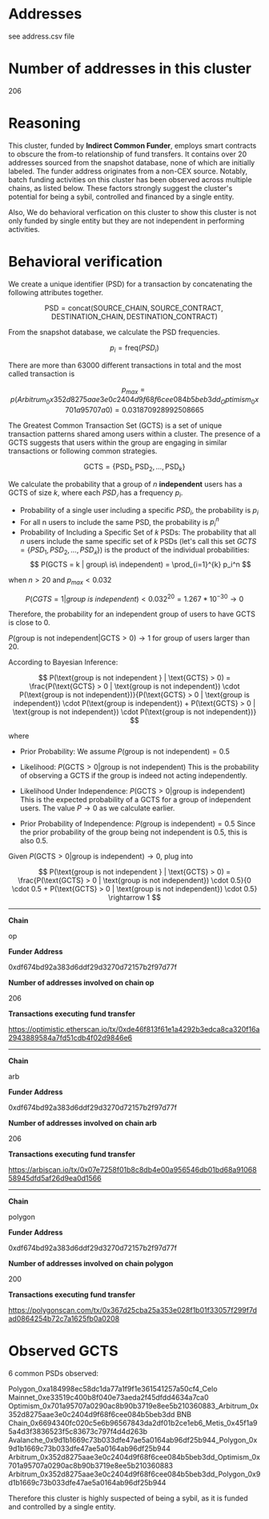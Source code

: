 # Addresses

see address.csv file

# Number of addresses in this cluster

206

# Reasoning

This cluster, funded by **Indirect Common Funder**, employs smart contracts to obscure the from-to relationship of fund transfers. It contains over 20 addresses sourced from the snapshot database, none of which are initially labeled. The funder address originates from a non-CEX source. Notably, batch funding activities on this cluster has been observed across multiple chains, as listed below. These factors strongly suggest the cluster's potential for being a sybil, controlled and financed by a single entity.

Also, We do behavioral verfication on this cluster to show this cluster is not only funded by single entity but they are not independent in performing activities.

# Behavioral verification


We create a unique identifier (PSD) for a transaction by concatenating the following attributes together.

$$
\text{PSD} = \text{concat}( \text{SOURCE\_CHAIN}, \text{SOURCE\_CONTRACT}, \text{DESTINATION\_CHAIN}, \text{DESTINATION\_CONTRACT})
$$

From the snapshot database, we calculate the PSD frequencies.

$$ p_i = \text{freq}(PSD_i) $$

There are more than 63000 different transactions in total and the most called transaction is

$$
p_{max} = p(Arbitrum_0x352d8275aae3e0c2404d9f68f6cee084b5beb3dd_Optimism_0x701a95707a0) =  0.031870928992508665
$$


The Greatest Common Transaction Set (GCTS) is a set of unique transaction patterns shared among users within a cluster. The presence of a GCTS suggests that users within the group are engaging in similar transactions or following common strategies.

$$
\text{GCTS} = \{ \text{PSD}_1, \text{PSD}_2, \ldots, \text{PSD}_k \}
$$


We calculate the probability that a group of $n$ **independent** users has a GCTS of size $k$, where each $PSD_𝑖$ has a frequency $p_i$.
​

- Probability of a single user including a specific $PSD_i$, the probability is $p_i$
- For all n users to include the same PSD, the probability is $p_i^n$
- Probability of Including a Specific Set of 𝑘 PSDs:
  The probability that all $n$ users include the same specific set of $k$ PSDs (let's call this set $GCTS=\{PSD_1,PSD_2,…,PSD_𝑘\}$) is the product of the individual probabilities:
  $$
  P(GCTS = k | group\ is\ independent) = \prod_{i=1}^{k} p_i^n
  $$

when $n > 20$ and $p_{max} < 0.032$

$$
P(CGTS = 1 | group\ is\ independent) < 0.032^{20} = 1.267*10^{-30} \rightarrow 0
$$

Therefore, the probability for an independent group of users to have GCTS is close to 0.


$P(\text{group is not independent} | \text{GCTS} > 0) \rightarrow 1$ for group of users larger than 20.

According to Bayesian Inference:

$$
P(\text{group is not independent } | \text{GCTS} > 0) = \frac{P(\text{GCTS} > 0 | \text{group is not independent}) \cdot P(\text{group is not independent})}{P(\text{GCTS} > 0 | \text{group is independent}) \cdot P(\text{group is independent}) + P(\text{GCTS} > 0 | \text{group is not independent}) \cdot P(\text{group is not independent})}
$$

where

- Prior Probability:
  We assume $P(\text{group is not independent}) = 0.5$

- Likelihood:
  $P(\text{GCTS} > 0 | \text{group is not independent})$
  This is the probability of observing a GCTS if the group is indeed not acting independently.

- Likelihood Under Independence:
  $P(\text{GCTS} > 0 | \text{group is independent})$
  This is the expected probability of a GCTS for a group of independent users. The value $P \rightarrow 0$ as we calculate earlier.

- Prior Probability of Independence:
  $P(\text{group is independent}) = 0.5$
  Since the prior probability of the group being not independent is 0.5, this is also 0.5.

Given ​$P(\text{GCTS} > 0 | \text{group is independent}) \rightarrow 0$, plug into

$$
P(\text{group is not independent } | \text{GCTS} > 0) = \frac{P(\text{GCTS} > 0 | \text{group is not independent}) \cdot 0.5}{0 \cdot 0.5 + P(\text{GCTS} > 0 | \text{group is not independent}) \cdot 0.5}
\rightarrow 1
$$


---

**Chain**

op

**Funder Address**

0xdf674bd92a383d6ddf29d3270d72157b2f97d77f

**Number of addresses involved on chain op**

206

**Transactions executing fund transfer**

https://optimistic.etherscan.io/tx/0xde46f813f61e1a4292b3edca8ca320f16a2943889584a7fd51cdb4f02d9846e6



---

**Chain**

arb

**Funder Address**

0xdf674bd92a383d6ddf29d3270d72157b2f97d77f

**Number of addresses involved on chain arb**

206

**Transactions executing fund transfer**

https://arbiscan.io/tx/0x07e7258f01b8c8db4e00a956546db01bd68a9106858945dfd5af26d9ea0d1566



---

**Chain**

polygon

**Funder Address**

0xdf674bd92a383d6ddf29d3270d72157b2f97d77f

**Number of addresses involved on chain polygon**

200

**Transactions executing fund transfer**

https://polygonscan.com/tx/0x367d25cba25a353e028f1b01f33057f299f7dad0864254b72c7a1625fb0a0208



# Observed GCTS

6 common PSDs observed:

Polygon_0xa184998ec58dc1da77a1f9f1e361541257a50cf4_Celo Mainnet_0xe33519c400b8f040e73aeda2f45dfdd4634a7ca0
Optimism_0x701a95707a0290ac8b90b3719e8ee5b210360883_Arbitrum_0x352d8275aae3e0c2404d9f68f6cee084b5beb3dd
BNB Chain_0x6694340fc020c5e6b96567843da2df01b2ce1eb6_Metis_0x45f1a95a4d3f3836523f5c83673c797f4d4d263b
Avalanche_0x9d1b1669c73b033dfe47ae5a0164ab96df25b944_Polygon_0x9d1b1669c73b033dfe47ae5a0164ab96df25b944
Arbitrum_0x352d8275aae3e0c2404d9f68f6cee084b5beb3dd_Optimism_0x701a95707a0290ac8b90b3719e8ee5b210360883
Arbitrum_0x352d8275aae3e0c2404d9f68f6cee084b5beb3dd_Polygon_0x9d1b1669c73b033dfe47ae5a0164ab96df25b944

Therefore this cluster is highly suspected of being a sybil, as it is funded and controlled by a single entity.
